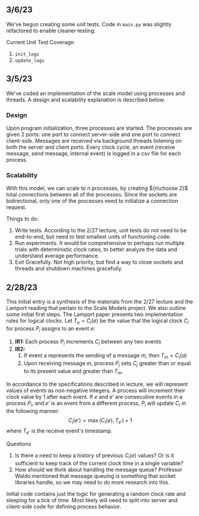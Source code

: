 ## 3/6/23
We've begun creating some unit tests. Code in `main.py` was slightly refactored to enable
cleaner testing.

Current Unit Test Coverage:
1. `init_logs`
2. `update_logs`

## 3/5/23
We've coded an implementation of the scale model using processes and threads. A design and scalability explanation is described below.
### Design
Upon program initialization, three processes are started. The processes are given 
2 ports: one port to connect server-side and one port to connect client-side. Messages
are received via background threads listening on both the server and client ports. Every clock cycle,
an event (receive message, send message, internal event) is logged in a csv file for each process.

### Scalability
With this model, we can scale to $n$ processes, by creating ${n\choose 2}$ total connections between all of the processes. Since the sockets 
are bidirectional, only one of the processes need to initialize a connection request.

Things to do:
1. Write tests. According to the 2/27 lecture, unit tests do not need to be end-to-end, 
but need to test smallest units of functioning code. 
2. Run experiments. It would be comprehensive to perhaps run multiple trials with deterministic clock rates, to better analyze the data and understand average performance. 
3. Exit Gracefully. Not high priority, but find a way to close sockets and threads and shutdown machines gracefully.


## 2/28/23
This initial entry is a synthesis of the materials from the 2/27 lecture and the Lamport reading that pertain to the Scale Models project. We also outline some initial first steps.
The Lamport paper presents two implementation rules for logical clocks. Let $T_e = C_i(e)$ be the value that the logical clock $C_i$ for process $P_i$ assigns to an event $e$:

1. **IR1:** Each process $P_i$ increments $C_i$ between any two events
2. **IR2:**
   1. If event a represents the sending of a message $m$, then $T_m = C_i(a)$
   2. Upon receiving message $m$, process $P_j$ sets $C_j$ greater than or equal to its present value and greater than $T_m$.

In accordance to the specifications described in lecture, we will represent values of events as non-negative integers. A process will increment their clock value by 1 after each event. If $e$ and $e'$ are consecutive events in a process $P_i$, and $e'$ is an event from a different process, $P_i$ will update $C_i$ in the following manner:
$$C_i(e') = \max(C_i(e), T_{e'}) + 1$$
where $T_{e'}$ is the receive event's timestamp.

Questions
1. Is there a need to keep a history of previous $C_i(e)$ values? Or is it sufficient to keep track of the current clock time in a single variable?
2. How should we think about handling the message queue? Professor Waldo mentioned that message queuing is something that socket libraries handle, so we may need to do more research into this.

Initial code contains just the logic for generating a random clock rate and sleeping for a tick of time. Most likely will need to split into server and client-side code for defining process behavior.

